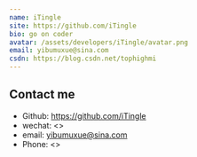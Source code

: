 ```yaml
---
name: iTingle
site: https://github.com/iTingle
bio: go on coder
avatar: /assets/developers/iTingle/avatar.png
email: yibumuxue@sina.com
csdn: https://blog.csdn.net/tophighmi
---
```


## Contact me

- Github: <https://github.com/iTingle>
- wechat: <>
- email: yibumuxue@sina.com
- Phone: <>
